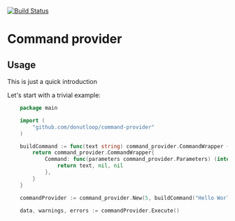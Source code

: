 [![Build Status](https://travis-ci.org/donutloop/command-provider.svg?branch=master)](https://travis-ci.org/donutloop/command-provider)

# Command provider

## Usage

This is just a quick introduction

Let's start with a trivial example:

```go
    package main

    import (
        "github.com/donutloop/command-provider"
    )

	buildCommand := func(text string) command_provider.CommandWrapper {
		return command_provider.CommandWrapper{
			Command: func(parameters command_provider.Parameters) (interface{}, command_provider.Warning, error) {
				return text, nil, nil
			},
		}
	}

	commandProvider := command_provider.New(5, buildCommand("Hello World"), buildCommand("Hello World"), buildCommand("Hello World"))

	data, warnings, errors := commandProvider.Execute()
```